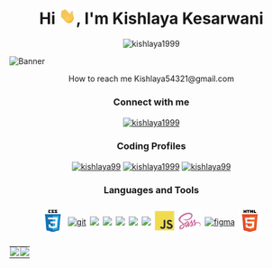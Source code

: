 <!-- @format -->

<h1 align="center">Hi <img src="./wave.gif" width=30>, I'm Kishlaya Kesarwani</h1>
<!-- <h3 align="center">A passionate frontend developer.</h3> -->

<p align="center"> <img src="https://komarev.com/ghpvc/?username=kishlaya1999&label=Profile%20views&color=0e75b6&style=flat" alt="kishlaya1999" /> </p>

![Banner](https://res.cloudinary.com/superfolio/image/upload/v1620689979/68747470733a2f2f692e70696e696d672e636f6d2f6f726967696e616c732f63362f33332f63322f63363333633230656465383266306530636564376435373064626533613166332e676966_yjuh2s.gif)

<!-- [![Typing SVG](https://readme-typing-svg.herokuapp.com?font=Roboto+Mono&duration=4000&color=19AFDA&center=true&vCenter=true&width=1000&height=20&lines=I%E2%80%99m+currently+learning++Full+Stack+Web+Development;I%E2%80%99m+currently+learning++Data+Structures+and+Algorithms)](https://git.io/typing-svg) -->

<p align="center">
How to reach me Kishlaya54321@gmail.com
</p>

<h3 align="center">Connect with me</h3>
<p align="center">
<a href="https://linkedin.com/in/kishlaya1999" target="blank"><img align="center" src="https://raw.githubusercontent.com/rahuldkjain/github-profile-readme-generator/master/src/images/icons/Social/linked-in-alt.svg" alt="kishlaya1999" height="30" width="40" /></a>
</p>

<h3 align="center">Coding Profiles</h3>
<p align="center">
<a href="https://cssbattle.dev/player/kishlaya1999" target="blank"><img align="center" src="https://pbs.twimg.com/profile_images/1114446136302084096/BIu19jPP_400x400.png" alt="kishlaya99" height="30" width="30" /></a>
<a href="https://www.hackerrank.com/kishlaya1999" target="blank"><img align="center" src="https://raw.githubusercontent.com/rahuldkjain/github-profile-readme-generator/master/src/images/icons/Social/hackerrank.svg" alt="kishlaya1999" height="30" width="40" /></a>
<a href="https://www.leetcode.com/kishlaya99" target="blank"><img align="center" src="https://raw.githubusercontent.com/rahuldkjain/github-profile-readme-generator/master/src/images/icons/Social/leet-code.svg" alt="kishlaya99" height="30" width="40" /></a>
</p>

<h3 align="center">Languages and Tools</h3>
<p align="center" style="display:flex;align-items:center;justify-content:center;gap:7px;height:60px;"> 
  <a href="https://www.w3schools.com/css/" target="_blank" rel="noreferrer"> 
    <img src="https://raw.githubusercontent.com/devicons/devicon/master/icons/css3/css3-original-wordmark.svg" alt="css3" width="40"/>
  </a>
  <a href="https://git-scm.com/" target="_blank" rel="noreferrer"> 
    <img src="https://www.vectorlogo.zone/logos/git-scm/git-scm-icon.svg" alt="git" width="35"/> 
  </a> 
  <a href="https://www.netlify.com/">
    <img src="https://jeancochrane.com/static/images/blog/netlify-identity-dealbreakers/netlify-logo.png" width="35">
  </a>
  <a href="https://vitejs.dev/" target="_blank" rel="noreferrer"> 
    <img src="https://vitejs.dev/logo-with-shadow.png" width="40">
  </a> 
  <a href="https://redux.js.org/">
    <img src="https://cdn.jsdelivr.net/gh/devicons/devicon/icons/redux/redux-original.svg" width="35"/>
  </a>
  <a href="http://reactjs.org/">
    <img src="https://cdn.jsdelivr.net/gh/devicons/devicon/icons/react/react-original.svg" width="40"/>  
  </a>
  <a href="https://tailwindcss.com/">
    <img src="https://cdn.jsdelivr.net/gh/devicons/devicon/icons/tailwindcss/tailwindcss-plain.svg" width="40"/>
  </a>
  <a href="https://developer.mozilla.org/en-US/docs/Web/JavaScript" target="_blank" rel="noreferrer"> 
    <img src="https://raw.githubusercontent.com/devicons/devicon/master/icons/javascript/javascript-original.svg" alt="javascript" width="35"/> 
  </a> 
  <a href="https://sass-lang.com" target="_blank" rel="noreferrer">
    <img src="https://raw.githubusercontent.com/devicons/devicon/master/icons/sass/sass-original.svg" alt="sass" width="40"/> 
  </a>
  <a href="https://www.figma.com/" target="_blank" rel="noreferrer"> 
    <img src="https://www.vectorlogo.zone/logos/figma/figma-icon.svg" alt="figma" width="30"/> 
  </a> 
  <a href="https://www.w3.org/html/" target="_blank" rel="noreferrer"> 
    <img src="https://raw.githubusercontent.com/devicons/devicon/master/icons/html5/html5-original-wordmark.svg" alt="html5" width="40" height="40"/> 
  </a>
  
  <!-- <a href="https://www.java.com" target="_blank" rel="noreferrer"> 
    <img src="https://raw.githubusercontent.com/devicons/devicon/master/icons/java/java-original.svg" alt="java" width="40" height="40"/> 
  </a>  -->

</p>

<!-- <p>&nbsp;<img align="center" src="https://github-readme-stats.vercel.app/api?username=kishlaya1999&show_icons=true&locale=en" alt="kishlaya1999" /></p> -->

<!-- <p><img align="center" src="https://github-readme-streak-stats.herokuapp.com/?user=kishlaya1999&theme=codeSTACKr" alt="kishlaya1999" /></p> -->
<!-- [![GitHub Streak](https://github-readme-streak-stats.herokuapp.com?user=Kishlaya1999&theme=highcontrast&date_format=M%20j%5B%2C%20Y%5D&sideLabels=0AEAFF&fire=FF5A00)](https://git.io/streak-stats) -->

<!-- [![Top Langs](https://github-readme-stats.vercel.app/api/top-langs/?username=Kishlaya1999&layout=compact)](https://github.com/Kishlaya1999/github-readme-stats) -->

<!-- ![Kishlaya's GitHub stats](https://github-readme-stats.vercel.app/api?username=Kishlaya1999&show_icons=true&theme=highcontrast) -->

<table>
  <tr>
    <td style="padding:0 1px" valign="top"><img src="https://github-readme-streak-stats.herokuapp.com?user=Kishlaya1999&theme=highcontrast&date_format=M%20j%5B%2C%20Y%5D&sideLabels=0AEAFF&fire=FF5A00"/></td>
    <td style="padding:0 1px" valign="top"><img src="https://github-readme-stats.vercel.app/api?username=Kishlaya1999&show_icons=true&theme=highcontrast"/></td>
  </tr>
</table>

<!-- ## Github Contributions 📈

<p align='center'>
<img src="https://activity-graph.herokuapp.com/graph?username=Kishlaya1999&theme=gotham&hide_border=true">
<p>
 -->
